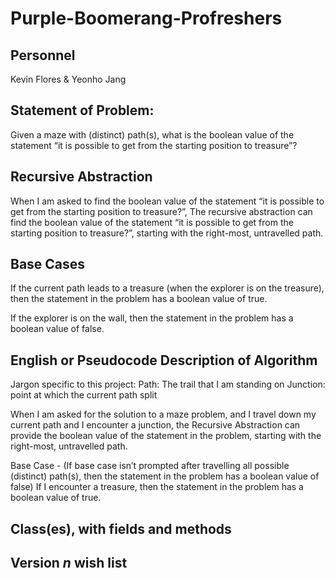 # Purple-Boomerang-Profreshers

## Personnel
Kevin Flores & Yeonho Jang
## Statement of Problem:
Given a maze with (distinct) path(s), what is the boolean value of the statement “it is possible to get from the starting position to treasure”?

## Recursive Abstraction
When I am asked to find the boolean value of the statement
“it is possible to get from the starting position to treasure?”,
The recursive abstraction can find the boolean value of the statement
“it is possible to get from the starting position to treasure?”,
starting with the right-most, untravelled path.

## Base Cases
If the current path leads to a treasure (when the explorer is on the treasure),
then the statement in the problem has a boolean value of true.

If the explorer is on the wall, 
then the statement in the problem has a boolean value of false.

## English or Pseudocode Description of Algorithm
Jargon specific to this project:
Path: The trail that I am standing on
Junction: point at which the current path split

When I am asked for the solution to a maze problem,
	and I travel down my current path and I encounter a junction,
the Recursive Abstraction can provide the boolean value of the statement in the problem, starting with the right-most, untravelled path.

Base Case - (If base case isn’t prompted after travelling all possible (distinct) path(s), then the statement in the problem has a boolean value of false)
If I encounter a treasure,
then the statement in the problem has a boolean value of true.

## Class(es), with fields and methods

## Version *n* wish list

